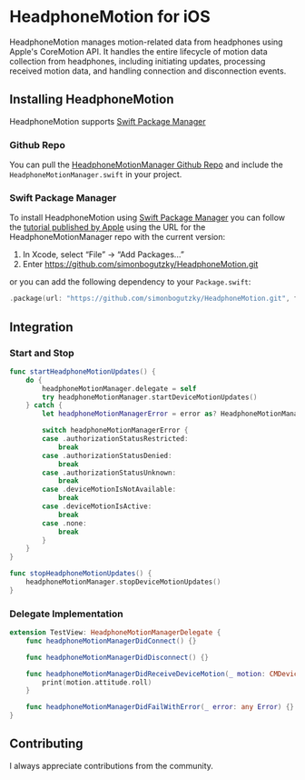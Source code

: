 # HeadphoneMotion for iOS

HeadphoneMotion manages motion-related data from headphones using Apple's CoreMotion API. It handles the entire lifecycle of motion data collection from headphones, including initiating updates, processing received motion data, and handling connection and disconnection events. 

## Installing HeadphoneMotion
HeadphoneMotion supports [Swift Package Manager](https://www.swift.org/package-manager/)

### Github Repo

You can pull the [HeadphoneMotionManager Github Repo](https://github.com/simonbogutzky/HeadphoneMotion) and include the `HeadphoneMotionManager.swift` in your project.

### Swift Package Manager

To install HeadphoneMotion using [Swift Package Manager](https://github.com/apple/swift-package-manager) you can follow the [tutorial published by Apple](https://developer.apple.com/documentation/xcode/adding_package_dependencies_to_your_app) using the URL for the HeadphoneMotionManager repo with the current version:

1. In Xcode, select “File” → “Add Packages...”
1. Enter https://github.com/simonbogutzky/HeadphoneMotion.git

or you can add the following dependency to your `Package.swift`:

```swift
.package(url: "https://github.com/simonbogutzky/HeadphoneMotion.git", from: "1.0.0")
```

## Integration

### Start and Stop

```swift
func startHeadphoneMotionUpdates() {
    do {
        headphoneMotionManager.delegate = self
        try headphoneMotionManager.startDeviceMotionUpdates()
    } catch {
        let headphoneMotionManagerError = error as? HeadphoneMotionManagerError

        switch headphoneMotionManagerError {
        case .authorizationStatusRestricted:
            break
        case .authorizationStatusDenied:
            break
        case .authorizationStatusUnknown:
            break
        case .deviceMotionIsNotAvailable:
            break
        case .deviceMotionIsActive:
            break
        case .none:
            break
        }
    }
}

func stopHeadphoneMotionUpdates() {
    headphoneMotionManager.stopDeviceMotionUpdates()
}
```

### Delegate Implementation

```swift
extension TestView: HeadphoneMotionManagerDelegate {
    func headphoneMotionManagerDidConnect() {}

    func headphoneMotionManagerDidDisconnect() {}

    func headphoneMotionManagerDidReceiveDeviceMotion(_ motion: CMDeviceMotion) {
        print(motion.attitude.roll)
    }

    func headphoneMotionManagerDidFailWithError(_ error: any Error) {}
}
```

## Contributing

I always appreciate contributions from the community. 
